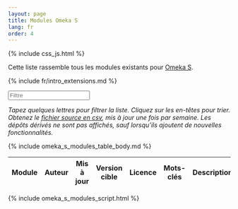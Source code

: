 ```yaml
---
layout: page
title: Modules Omeka S
lang: fr
order: 4
---
```


{% include css_js.html %}

Cette liste rassemble tous les modules existants pour [Omeka S](https://omeka.org/s).

{% include fr/intro_extensions.md %}

<div class="container-fluid">
<div id="entry-list">
    <div class="row" style="margin-bottom:10px;">
        <input type="text" class="search form-control" placeholder="Filtre" />
    </div>
    <p><em>
    Tapez quelques lettres pour filtrer la liste. Cliquez sur les en-têtes pour trier. Obtenez le <a href="https://github.com/Daniel-KM/UpgradeToOmekaS/blob/master/_data/omeka_s_modules.csv">fichier source en csv</a>, mis à jour une fois par semaine. Les dépôts dérivés ne sont pas affichés, sauf lorsqu’ils ajoutent de nouvelles fonctionnalités.
    </em></p>
    <div class="row">
        <table class="table table-striped">
            <thead>
                <tr>
                    <th><span class="sort" data-sort="addon-link">Module</span></th>
                    <th><span class="sort" data-sort="addon-author">Auteur</span></th>
                    <th><span class="sort" data-sort="addon-updated">Mis à jour</span></th>
                    <th><span class="sort" data-sort="addon-constraint">Version cible</span></th>
                    <th><span class="sort" data-sort="addon-license">Licence</span></th>
                    <th><span class="sort" data-sort="addon-tags">Mots-clés</span></th>
                    <th><span class="sort" data-sort="addon-description">Description</span></th>
                    <th><span class="sort" data-sort="addon-downloads" title="Attention : le nombre de téléchargements ne correspond pas à la popularité. En particulier, certaines extensions n’ont pas de version et d’autres ont de nombreuses versions.">Téléchargements</span></th>
                </tr>
            </thead>
            {% include omeka_s_modules_table_body.md %}
        </table>
    </div>
</div>
</div>

{% include omeka_s_modules_script.html %}
